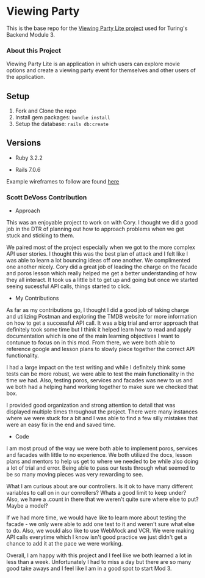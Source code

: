 # Viewing Party

This is the base repo for the [Viewing Party Lite project](https://backend.turing.edu/module3/projects/viewing_party_lite) used for Turing's Backend Module 3.

### About this Project

Viewing Party Lite is an application in which users can explore movie options and create a viewing party event for themselves and other users of the application.

## Setup

1. Fork and Clone the repo
2. Install gem packages: `bundle install`
3. Setup the database: `rails db:create`


## Versions

- Ruby 3.2.2

- Rails 7.0.6

Example wireframes to follow are found [here](https://backend.turing.edu/module3/projects/viewing_party_lite/wireframes)


### Scott DeVoss Contribution

- Approach 

This was an enjoyable project to work on with Cory. I thought we did a good job in the DTR of planning out how to approach problems when we get stuck and sticking to them. 

We paired most of the project especially when we got to the more complex API user stories. I thought this was the best plan of attack and I felt like I was able to learn a lot bouncing ideas off one another. We complimented one another nicely. Cory did a great job of leading the charge on the facade and poros lesson which really helped me get a better understanding of how they all interact. It took us a little bit to get up and going but once we started seeing sucessful API calls, things started to click.

- My Contributions

As far as my contributions go, I thought I did a good job of taking charge and utilizing Postman and exploring the TMDB website for more information on how to get a successful API call. It was a big trial and error approach that definitely took some time but I think it helped learn how to read and apply documentation which is one of the main learning objectives I want to contunue to focus on in this mod. From there, we were both able to reference google and lesson plans to slowly piece together the correct API functionality. 

I had a large impact on the test writing and while I definitely think some tests can be more robust, we were able to test the main functionality in the time we had. Also, testing poros, services and facades was new to us and we both had a helping hand working together to make sure we checked that box. 

I provided good organization and strong attention to detail that was displayed multiple times throughout the project. There were many instances where we were stuck for a bit and I was able to find a few silly mistakes that were an easy fix in the end and saved time. 

- Code

I am most proud of the way we were both able to implement poros, services and facades with little to no experience. We both utilized the docs, lesson plans and mentors to help us get to where we needed to be while also doing a lot of trial and error. Being able to pass our tests through what seemed to be so many moving pieces was very rewarding to see. 

What I am curious about are our controllers. Is it ok to have many different variables to call on in our conrollers? Whats a good limit to keep under? Also, we have a .count in there that we weren't quite sure where else to put? Maybe a model?

If we had more time, we would have like to learn more about testing the facade - we only were able to add one test to it and weren't sure what else to do. Also, we would also like to use WebMock and VCR. We were making API calls everytime which I know isn't good practice we just didn't get a chance to add it at the pace we were working. 

Overall, I am happy with this project and I feel like we both learned a lot in less than a week. Unfortunately I had to miss a day but there are so many good take aways and I feel like I am in a good spot to start Mod 3. 